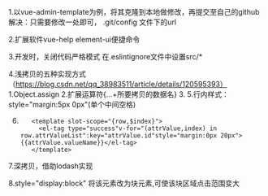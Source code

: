 1.以vue-admin-template为例，将其克隆到本地做修改，再提交至自己的github
  解决：只需要修改一处即可，     .git/config   文件下的url

2.扩展软件vue-help
  element-ui便捷命令

3.开发时，关闭代码严格模式
  在.eslintignore文件中设置src/*

4.浅拷贝的五种实现方式（https://blog.csdn.net/qq_38983511/article/details/120595393）
  1.Object.assign
  2.扩展运算符{...+所要拷贝的数据名}
  3.
5.行内样式：style="margin:5px 0px"(单个中间空格)

6. <!-- 自定义列模板 通过 Scoped slot 可以获取到 row, column, $index 和 store（table 内部的状态管理）的数据，用法参考 demo。-->
          <template slot-scope="{row,$index}">
            <el-tag type="success"v-for="(attrValue,index) in row.attrValueList":key="attrValue.id"style="margin:0px 20px">{{attrValue.valueName}}</el-tag>
          </template>
7.深拷贝，借助lodash实现

8.style="display:block" 将该元素改为块元素,可使该块区域点击范围变大